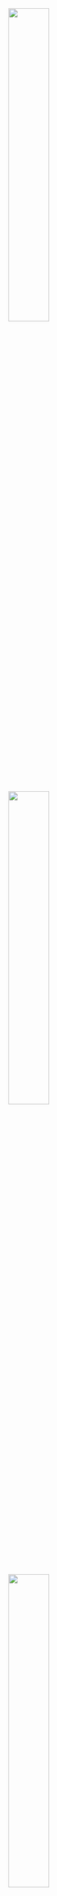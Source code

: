 <div class="row">
  <div class="column">
    <img src="https://media.giphy.com/media/mtrWumAn1N9Hg27BrI/giphy.gif" width=40% height=40% />
  </div>
  <div class="column">
    <img src="https://media.giphy.com/media/RpfFaFtvarYg3lexDc/giphy.gif" width=40% height=40% />
  </div>
  <div class="column">
    <img src="https://media.giphy.com/media/XRt0oP8fn9pUgUO0bw/giphy.gif" width=40% height=40% />
  </div>
</div>



<!--
**irrelevantRyan/irrelevantRyan** is a ✨ _special_ ✨ repository because its `README.md` (this file) appears on your GitHub profile.

Here are some ideas to get you started:

- 🔭 I’m currently working on ...
- 🌱 I’m currently learning ...
- 👯 I’m looking to collaborate on ...
- 🤔 I’m looking for help with ...
- 💬 Ask me about ...
- 📫 How to reach me: ...
- 😄 Pronouns: ...
- ⚡ Fun fact: ...
-->
